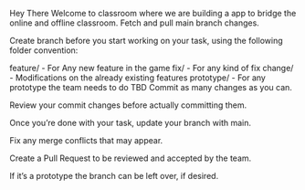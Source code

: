 Hey There 
Welcome to classroom where we are building a app to bridge the online and offline classroom.
Fetch and pull main branch changes.

Create branch before you start working on your task, using the following folder convention:

feature/ - For Any new feature in the game
fix/ - For any kind of fix
change/ - Modifications on the already existing features
prototype/ - For any prototype the team needs to do
TBD
Commit as many changes as you can.

Review your commit changes before actually committing them.

Once you’re done with your task, update your branch with main.

Fix any merge conflicts that may appear.

Create a Pull Request to be reviewed and accepted by the team.

If it’s a prototype the branch can be left over, if desired.